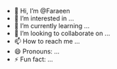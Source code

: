 - 👋 Hi, I’m @Faraeen
- 👀 I’m interested in ...
- 🌱 I’m currently learning ...
- 💞️ I’m looking to collaborate on ...
- 📫 How to reach me ...
- 😄 Pronouns: ...
- ⚡ Fun fact: ...

<!---
Faraeen/Faraeen is a ✨ special ✨ repository because its `README.md` (this file) appears on your GitHub profile.
You can click the Preview link to take a look at your changes.
--->
